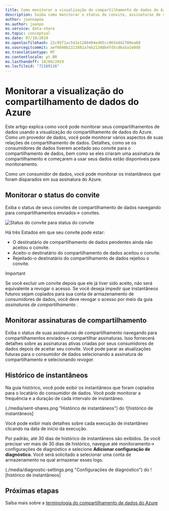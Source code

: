 ```yaml
---
title: Como monitorar a visualização do compartilhamento de dados do Azure
description: Saiba como monitorar o status do convite, assinaturas de compartilhamento e histórico de instantâneos na visualização do compartilhamento de dados do Azure.
author: joannapea
ms.author: joanpo
ms.service: data-share
ms.topic: conceptual
ms.date: 07/10/2019
ms.openlocfilehash: 22c95f1ac541e1288494ed85cc9654d42780ea60
ms.sourcegitcommit: aef6040b1321881a7eb21348b4fd5cd6a5a1e8d8
ms.translationtype: MT
ms.contentlocale: pt-BR
ms.lasthandoff: 10/09/2019
ms.locfileid: "72169116"
---
```

# <a name="monitor-azure-data-share-preview"></a>Monitorar a visualização do compartilhamento de dados do Azure 

Este artigo explica como você pode monitorar seus compartilhamentos de dados usando a visualização do compartilhamento de dados do Azure. Como um provedor de dados, você pode monitorar vários aspectos de suas relações de compartilhamento de dados. Detalhes, como se os consumidores de dados tiverem aceitado seu convite para o compartilhamento de dados, bem como se eles criaram uma assinatura de compartilhamento e começarem a usar seus dados estão disponíveis para monitoramento. 

Como um consumidor de dados, você pode monitorar os instantâneos que foram disparados em sua assinatura do Azure. 

## <a name="monitor-invitation-status"></a>Monitorar o status do convite

Exiba o status de seus convites de compartilhamento de dados navegando para compartilhamentos enviados-> convites. 

![](./media/invitation-status.png "Status do convite") para status do convite 

Há três Estados em que seu convite pode estar:

* O destinatário de compartilhamento de dados pendentes ainda não aceitou o convite.
* Aceito-o destinatário do compartilhamento de dados aceitou o convite.
* Rejeitado-o destinatário do compartilhamento de dados rejeitou o convite.

> [!IMPORTANT]
> Se você excluir um convite depois que ele já tiver sido aceito, não será equivalente a revogar o acesso. Se você deseja impedir que instantâneos futuros sejam copiados para sua conta de armazenamento de consumidores de dados, você deve revogar o acesso por meio da guia *assinaturas de compartilhamento* . 

## <a name="monitor-share-subscriptions"></a>Monitorar assinaturas de compartilhamento

Exiba o status de suas assinaturas de compartilhamento navegando para compartilhamentos enviados-> compartilhar assinaturas. Isso fornecerá detalhes sobre as assinaturas ativas criadas por seus consumidores de dados depois de aceitar seu convite. Você pode parar as atualizações futuras para o consumidor de dados selecionando a assinatura de compartilhamento e selecionando *revogar*. 

## <a name="snapshot-history"></a>Histórico de instantâneos 

Na guia histórico, você pode exibir os instantâneos que foram copiados para o locatário do consumidor de dados. Você pode monitorar a frequência e a duração de cada intervalo de instantâneo. 

(./media/sent-shares.png "Histórico de instantâneos") do ![histórico de instantâneos] 

Você pode exibir mais detalhes sobre cada execução de instantâneo clicando na data de início da execução. 

Por padrão, até 30 dias de histórico de instantâneos são exibidos. Se você precisar ver mais de 30 dias de histórico, navegue até monitoramento-> configurações de diagnóstico e selecione **Adicionar configuração de diagnóstico**. Você será solicitado a selecionar uma conta de armazenamento na qual armazenar esses logs. 

(./media/diagnostic-settings.png "Configurações de diagnóstico") do ![histórico de instantâneos] 

## <a name="next-steps"></a>Próximas etapas 

Saiba mais sobre a [terminologia do compartilhamento de dados do Azure](terminology.md)